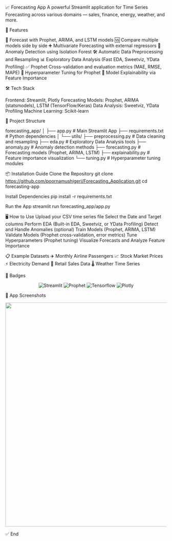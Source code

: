 📈 Forecasting App
A powerful Streamlit application for Time Series Forecasting across various domains — sales, finance, energy, weather, and more.

🚀 Features

🔮 Forecast with Prophet, ARIMA, and LSTM models
🆚 Compare multiple models side by side
➕ Multivariate Forecasting with external regressors
🚨 Anomaly Detection using Isolation Forest
🛠️ Automatic Data Preprocessing and Resampling
📊 Exploratory Data Analysis (Fast EDA, Sweetviz, YData Profiling)
✅ Prophet Cross-validation and evaluation metrics (MAE, RMSE, MAPE)
🎯 Hyperparameter Tuning for Prophet
🧠 Model Explainability via Feature Importance

🛠️ Tech Stack

Frontend: Streamlit, Plotly
Forecasting Models: Prophet, ARIMA (statsmodels), LSTM (TensorFlow/Keras)
Data Analysis: Sweetviz, YData Profiling
Machine Learning: Scikit-learn

📂 Project Structure

forecasting_app/
│
├── app.py                  # Main Streamlit App
├── requirements.txt        # Python dependencies
│
└── utils/
    ├── preprocessing.py    # Data cleaning and resampling
    ├── eda.py               # Exploratory Data Analysis tools
    ├── anomaly.py           # Anomaly detection methods
    ├── forecasting.py       # Forecasting models (Prophet, ARIMA, LSTM)
    ├── explainability.py    # Feature importance visualization
    └── tuning.py            # Hyperparameter tuning modules

📦 Installation Guide
Clone the Repository
git clone https://github.com/poornamushigeri/Forecasting_Application.git
cd forecasting-app

Install Dependencies
pip install -r requirements.txt

Run the App
streamlit run forecasting_app/app.py

🖥️ How to Use
Upload your CSV time series file
Select the Date and Target columns
Perform EDA (Built-in EDA, Sweetviz, or YData Profiling)
Detect and Handle Anomalies (optional)
Train Models (Prophet, ARIMA, LSTM)
Validate Models (Prophet cross-validation, error metrics)
Tune Hyperparameters (Prophet tuning)
Visualize Forecasts and Analyze Feature Importance

📋 Example Datasets
✈️ Monthly Airline Passengers
📈 Stock Market Prices
⚡ Electricity Demand
🛒 Retail Sales Data
🌡️ Weather Time Series

📛 Badges
<p align="center"> <img src="https://img.shields.io/badge/Streamlit-Application-orange?logo=streamlit" alt="Streamlit"> <img src="https://img.shields.io/badge/Prophet-Forecasting-blue?logo=facebook" alt="Prophet"> <img src="https://img.shields.io/badge/Tensorflow-LSTM-red?logo=tensorflow" alt="Tensorflow"> <img src="https://img.shields.io/badge/Plotly-Visualization-brightgreen?logo=plotly" alt="Plotly"> </p>

📸 App Screenshots

<p align="center">
  <img src="forecasting_app/screenshots/app_scr.jpg" width="700">
</p>

✅ End









